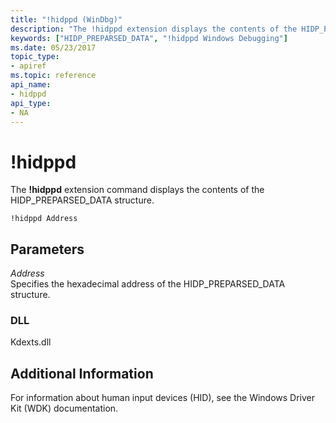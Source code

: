 ```yaml
---
title: "!hidppd (WinDbg)"
description: "The !hidppd extension displays the contents of the HIDP_PREPARSED_DATA structure."
keywords: ["HIDP_PREPARSED_DATA", "!hidppd Windows Debugging"]
ms.date: 05/23/2017
topic_type:
- apiref
ms.topic: reference
api_name:
- hidppd
api_type:
- NA
---
```


# !hidppd

The **!hidppd** extension command displays the contents of the HIDP\_PREPARSED\_DATA structure.

```dbgcmd
!hidppd Address
```

## <span id="ddk__hidppd_dbg"></span><span id="DDK__HIDPPD_DBG"></span>Parameters

<span id="_______Address______"></span><span id="_______address______"></span><span id="_______ADDRESS______"></span> *Address*   
Specifies the hexadecimal address of the HIDP\_PREPARSED\_DATA structure.

### DLL

Kdexts.dll

## Additional Information

For information about human input devices (HID), see the Windows Driver Kit (WDK) documentation.
